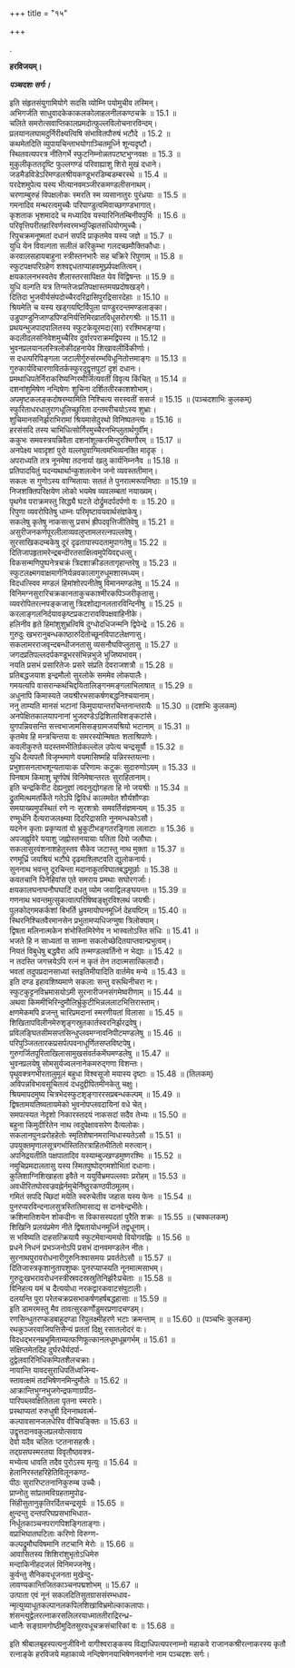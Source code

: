 +++
title = "१५"

+++

.

**हरविजयम्।**

***पञ्चदशः सर्गः।***

इति संहृतसंयुगामियोगे सदसि व्योम्नि पयोमुचीव तस्मिन्।  
अभिगर्जति साधुवादकेकाकलकोलाहलनीलकण्ठचक्रे ॥ 15.1 ॥  
चलिते समरोत्सवाप्तिकालप्रमदोत्फुल्लविलोचनारविन्दम्।  
प्रलयानलघामदुर्निरीक्ष्यत्विषि संभावितपौरुषं भटौदे ॥ 15.2 ॥  
कथमेतदिति व्युपायचिन्ताभयोगाञ्चितमूर्ध्नि शून्यदृष्टौ।  
स्थितवत्यपरत्र नीतिगर्भे स्फुटनिम्नोन्नतपटष्टभुग्नवक्षः ॥ 15.3 ॥  
मुकुलीकृततदृष्टि फुल्लगण्डं परिवाह्याशु शिरो मुखं दधाने।  
जडमैडविडेऽरिमण्डलश्रीयकण्डूभरडिम्बडम्बरस्थे ॥ 15.4 ॥  
परदेशमुपेत्य यस्य भीत्यानवमञ्जीरकमण्डलीसनाथम्।  
चरणाम्बुरुहं विपक्षलोकः स्मरति स्म व्यसानातुरः पुरंध्रयाः ॥ 15.5 ॥  
गमनादिव मन्थरत्वमुच्चैः परिपाण्डुत्वमिवाच्छगण्डभागात्।  
कृशताक भृशमाददे च मध्यादिव यस्यारिनितम्बिनीवपुर्भिः ॥ 15.6 ॥  
परिवृत्तिपरीतहारिवर्णस्वरमभ्युज्झितसंधियोगमुच्चैः।  
रिपुचक्रमनूष्मतां दधानं सपदि प्राकृतमेव यस्य जज्ञे ॥ 15.7 ॥  
युधि येन विवल्गता सलीलं करिकुम्भा गलदच्छमौक्तिकौधाः।  
करवालसहायबाहुना स्त्रीस्तनभारैः सह चक्रिरे रिपुणाम् ॥ 15.8 ॥  
स्फुटपक्षपरिग्रहेण शश्वद्दधताप्याहवमूर्घ्न्यपक्षतित्वम्।  
क्षयकालनभस्वतेव शैलास्तरसापिक्षत येव विद्विषन्तः ॥ 15.9 ॥  
युधि वल्गति यत्र तिग्मतेजःप्रतिपक्षास्तमयप्रदोषखड्गे।  
दितिदा भुजवीर्यसंपदोच्चैरदरिद्रासिपुरद्रिसारदेहाः ॥ 15.10 ॥  
श्रियमेति च यस्य खड्गयष्टिर्विपुला पाण्डुरदन्तमण्डलाङ्का।  
उडुपाण्डुनिजाण्डपिण्डनिर्यत्तिमिरव्रातविधूसरोरगश्रीः ॥ 15.11 ॥  
प्रथयन्भुजपादपालितस्य स्फुटकेयूरमदा(सा) ररश्मिभङ्ग्या।  
कदलीदलसंनिवेशमुच्चैरिव दुर्वारपराक्रमद्विपस्य ॥ 15.12 ॥  
भुवनप्रलयानलस्त्रिलोकीदहनायेव शिखावलीर्विकीर्णाः।  
स दधत्परिपिङ्गला जटालीर्गुरुसंरम्भविधूनितोत्तमाङ्गः ॥ 15.13 ॥  
गुरुकार्यविचारणावितर्कस्फुरदुद्वृत्तपुटां दृशं दधानः।  
प्रमथाधिपतेर्निराकरिष्यन्गिरमौर्जित्यवतीं विवृत्य किंचित् ॥ 15.14 ॥  
दशनांशुमिषेण नन्दिषेणः शुचिना दर्शिततीरकाशशोभाम्।  
अपमृष्टकलङ्कदोषरम्यामिति निश्चित्य सरस्वतीं ससर्ज ॥ 15.15 ॥ (पञ्चदशाभिः कुलकम्)  
स्फुरिताधरधातुरागधूलिच्छुरिता दन्तमरीचयोऽस्य शुभ्राः।  
शुचिमानसनिर्झराभिरामां श्रियमासेदुरथो विनिष्पतन्त्यः ॥ 15.16 ॥  
हरसंसदि तस्य चाभिधित्सोर्गिरमुच्चैरनभिप्लुतार्थगुर्वीम्।  
ककुभः समवस्त्रयन्निवैता दशनांशूत्करमिन्दुरश्मिगौरम् ॥ 15.17 ॥  
अनपेक्ष्य भवादृशां पुरो यल्लघुवाग्मित्वमभिव्यनक्ति मादृक् ।  
अपराध्यति तत्र नूनमेषा तदनार्या खलु कार्यनिम्ननैव ॥ 15.18 ॥  
प्रतिपादयितुं यदन्यथार्थान्कुशलत्वेन जनो व्यवस्ततीमान्।  
सकलः स गुणोऽस्य वाग्मितायाः सततं ते पुनरात्मरूपनिष्ठाः ॥ 15.19 ॥  
निजशक्तिपरिक्षयेण लोको भयमेष व्यवलम्बतां नयाख्यम्।  
पृथगेव पराक्रमस्तु सिद्ध्यै घटते दोर्द्रुमदर्पदर्पणो वः ॥ 15.20 ॥  
रिपुणा व्यवरोपितेषु धाम्नः परिमृष्टावयवार्थसंज्ञकेषु।  
सकलेषु कृतेषु नाकसत्सु प्रसभं ह्रीपदवृत्तिजीतिवेषु ॥ 15.21 ॥  
असुरीजनकर्णपूरलीलाव्यवलुप्तामलरत्नपल्लवेषु।  
सुरसाखिकदम्बकेषु दूरं दृढतापास्पदतामुपागतेषु॥ 15.22 ॥  
दितिजापहृतामरेन्द्रबन्दीरतसाक्षित्वमुपेयिवद्दधत्सु।  
विकसन्मणिपुष्पनेत्रचक्रं त्रिदशाक्रीडलतागृहान्तरेषु ॥ 15.23 ॥  
स्फुटलक्ष्मगवाक्षमार्गनिर्यन्नवकालागुरुधूमशारमध्यम्।  
विदधत्स्विव मण्डलं हिमांशोरपनीतेषु विमानमण्डलेषु ॥ 15.24 ॥  
विनिमग्नसुरारिचक्रकानताकुचकाश्मीरकपिञ्जरीकृतासु।  
व्यवरोपितरत्नपङ्कजासु त्रिदशोद्यानलतारविन्दिनीषु ॥ 15.25 ॥  
करलाङ्गलनिर्दयावकृष्टप्रकटारावविपक्षवाहिनीके।  
हलिनीव हृते हिमांशुशुभ्रत्विषि दुग्धोदधिजन्मनि द्विपेन्द्रे ॥ 15.26 ॥  
गुरुदुः खभरानुबन्धकाष्ठारुदितोच्छूनविपाटलेक्षणासु।  
सकलामरराजवृन्दबन्धीजनतासु व्यसनौघविप्लुतासु ॥ 15.27 ॥  
जगदप्रतिपल्लदर्पकण्डूभरसंभिन्नभुजे भुजिष्यभावम्।  
नयति प्रसभं प्रसारितेजः प्रसरे संप्रति देवराजशत्रौ ॥ 15.28 ॥  
प्रतिबद्धजयाश इन्द्रमौलो सुरलोके सममेव लोकपालैः।  
गमयत्यपि वासरान्कथंचिद्दयितालिङ्गनमङ्गलाभिलाषात् ॥ 15.29 ॥  
अधुनापि किमास्यते जयश्रीरभसाकर्षणबद्धनिश्चयानाम्।  
ननु ताम्यति मानसं भटानां किमुपायान्तरचिन्तनान्तरायैः ॥ 15.30 ॥ (दशभिः कुलकम्)  
अनपेक्षितकालयापनानां भुजदण्डेऽद्रिशिलाविशङ्कटांसे।  
युगपन्निवसन्ति सत्त्वभाजामसिसङ्ग्रामजयश्रियो भटानाम् ॥ 15.31 ॥  
कृतमेव हि मन्त्रचिन्तया वः समरस्योन्मिषतः शताश्रिपाणेः।  
कवलीकुरुते यदस्तमभीतिर्ग्रकल्लोल उपेत्य चन्द्रसूर्यौ ॥ 15.32 ॥  
युधि दैत्यपतौ विजृम्भमाणे वयमासिष्महि यन्निरस्तयत्नाः।  
प्रभुशासनलाभशून्यतायाःक परिणामः कटुकः सुदारुणोऽयम् ॥ 15.33 ॥  
पिनषाम किमाशु चूर्णपेषं विनिमेषान्तरतः सुराहितानाम्।  
इति चन्द्रकिरीट देह्यनुज्ञां त्वदनुद्योगहता हि नो जयश्रीः ॥ 15.34 ॥  
द्रुतमित्थमतर्किते गतेऽपि द्विविधं कालमवेत शौर्यशौण्डाः  
समयाख्यमुपस्थितं रणे नः सुरशत्रोः समवर्तिसंज्ञमन्यम् ॥ 15.35 ॥  
रण्मूर्धनि दैत्यराजलक्ष्म्या दिदरिद्रासति नूनमन्धकोऽसौ।  
यदनेन कृताः प्रकृप्यतां वो भ्रुकुटीभङ्गतरङ्गिता ललाटाः ॥ 15.36 ॥  
अपजह्नुविरे ययाशु जह्नोस्तनयायाः पतिता दिवो जलौघाः।  
सकलासुरवंशनाशहेतुस्तव सैकेव जटास्तु नाथ मुक्ता ॥ 15.37 ॥  
रणमूर्ध्रि जयश्रियं भटौघे दृढमाश्लिष्टवति द्युलोकनार्यः।  
सुननाथ भवन्तु दूरचिन्ता मदानाकूतविघातबद्धमूर्छाः ॥ 15.38 ॥  
कवतचानि पिनेहिवांस एते समराय प्रमथाः सघोरगर्जाः।  
क्षयकालघनाघनौघघाटिं दधतु व्योम जवाद्विलङ्घयन्तः ॥ 15.39 ॥  
गणनाथ भवन्तमुत्सुकत्वात्परिषिष्वङ्क्षुरविश्लथं जयश्रीः।  
पुलकोद्गमकर्कशां बिभर्ति ध्रुवमायोघनमूर्ध्नि देहयष्टिम् ॥ 15.40 ॥  
स्थिरनिश्चितवैरमानसेन प्रभुतामप्यधिजग्मुषा त्रिलोक्याम्।  
द्विषता मलिनात्मकेन शंभोस्तिमिरेणेव न भास्वतोऽस्ति संधिः ॥ 15.41 ॥  
भजते हि न साध्यतां स साम्ना सकलोच्छेदितयाप्तवान्प्रभुत्वम्।  
नियतं विबुधेषु बद्धवैरा अपि तन्मण्डलवर्तिनो न भेद्याः ॥ 15.42 ॥  
न तदस्ति जगत्त्रयेऽपि रत्नं न कृतं तेन तदात्मसात्किलादौ।  
भवतां तदुपप्रदानसाध्यां स्तइतिमीयादिति वार्तमेव मन्ये ॥ 15.43 ॥  
इति दण्ड इहावशिष्यमाणे सकलाः सन्तु वरूथिनीचरा नः।  
स्फुटकुट्टनविभ्रमासयोऽमी सुरनारीजनसंगमेष्वरीणाम् ॥ 15.44 ॥  
अथवा किममीभिरिन्दुमौलिर्भ्रुकुटीभिन्नललाटभित्तिरास्ताम्।  
क्षणमेकमपि व्रजन्तु चारिप्रमदानां स्मरणीयतां विलासा ॥ 15.45 ॥  
शिखितापविलीनमेरुशृङ्गस्रुतकार्तस्वरनिर्झरद्रवेषु।  
प्रविलङ्घितसीमसप्तसिन्धुप्लवमग्नावनिपीटमण्डलेषु ॥ 15.46 ॥  
परिपुञ्जिततारकप्रसर्पत्पवनाधूर्णितसप्तविष्टपेषु।  
गुरुगर्जितपूरिताखिलासामुखसंवर्तकमेंघमण्डलेषु ॥ 15.47 ॥  
भुवनप्रलयेषु सोमसुर्यज्वलनानेकमरुद्गणा विशन्तः।  
पृथुवक्त्रगभीरतालुमूलं बहुधा विश्वसूजो मयास्य दृष्टाः ॥ 15.48 ॥ (तिलकम्)  
अविपन्नविभावसूचितत्वं दधदुद्दीपितमीनकेतु चक्षुः।  
श्रियमापदमुष्य चित्रभेदस्फुटशृङ्गाररसप्रबन्धकल्पम् ॥ 15.49 ॥  
द्विषतामयतिष्यतायमेको भुवनोपप्लवदायिनां वधे चेत्।  
समपत्स्यत नेदृशो निकारस्तदयं नाकसदां सदैव तेभ्यः ॥ 15.50 ॥  
बहुना किमुदीरितेन नाथ त्वदुपेक्षावसरेण दैत्यलोकः।  
सकलानपुनःप्ररोहहेतोः स्मृतिशेषानमरान्विधास्यतेऽसौ ॥ 15.51 ॥  
उपयुक्तमृणालसूत्रगर्भास्तितिरत्राहितभीतितो मरुत्वान्।  
अपनिद्रयतीति पक्षपातादिव यस्याम्बुज्खण्डमुष्णरश्मिः ॥ 15.52 ॥  
नमुचिप्रमदालतासु यस्य स्मितपुष्पोद्गमशोभितां दधानाः।  
कुलिशाग्निशिखाहता इवैते न ययुर्विभ्रमपल्लवाः प्ररोहम् ॥ 15.53 ॥  
अवधीरितघोरवज्रवह्नेर्नमुचेर्निष्ठुरकण्ठपीठमूलम्।  
गमितं सपदि च्छिदां मयेति स्वरुचेतीव जहास यस्य फेनः ॥ 15.54 ॥  
पुनरप्यरविन्दनालसुत्रस्तितिमासाद्य स दानवेन्द्रभीतेः।  
क्रशिमातिशयेन शोकदीनः स विकासस्पदतां पुरैति शक्रः ॥ 15.55 ॥ (चक्कलकम्)  
शिखिनि प्रलयंप्रमेण नीते द्विषतायोधनमूर्ध्नि तद्वधूनाम्।  
स भविष्यति दाहसत्क्रियायै स्फुटमेवान्यमयो वियोगवह्निः ॥ 15.56 ॥  
प्रधने निधनं प्रभञ्जनोऽपि प्रसभं दानवमण्डलेन नीतः।  
सुरनाथपुरावरोधनारीगुरुनिःश्वासमयः प्रवर्ततेऽसौ ॥ 15.57 ॥  
दितिजास्त्रकृशानुतापशुष्कः पुनरप्याप्स्यति नूनमात्मसाभम्।  
गुरुदुःखभरावरोधनस्त्रीस्रवदस्रस्रुतिनिर्झरैःप्रचेताः ॥ 15.58 ॥  
विनिहत्य यमं च दैत्ययोधा नरकद्वारकवाटसंपुटालीः।  
दलयन्ति पुरा परेतचक्रप्रसभाकर्षणहर्षबद्धहासाः ॥ 15.59 ॥  
इति डामरमस्तु मैव तावत्सुरकर्णोडुमरप्रणादचण्डम्।  
रणसिन्धुतरण्कडबाहुदण्डा रिपुलक्ष्मीहरणे भटाः क्रमन्ताम् ॥ ॥ 15.60 ॥ (पञ्चभिः कुलकम्)  
रथकुञ्जरवाजिपत्तिसैन्यं प्रततां दिक्षु रसातलोदरं वः।  
विदधद्भरनम्रभूमिताम्यत्फणिफूत्कानलधूमधूम्रगर्भम् ॥ 15.61 ॥  
संक्षिप्तमेतदिह दुर्घरधैर्यदर्पा-  
दुद्वेलवारिनिधिकम्पितशैलचक्राः।  
नायान्ति यावदसुराधिपतिंध्वजिन्य-  
स्तावत्क्षमं तदभिषेणनमिन्दुमौलेः ॥ 15.62 ॥  
आक्रान्तिभुग्नभुजगेन्द्रफणाग्रपीठ-  
पारिपब्लवक्षितितला पृतना स्मरारेः।  
प्रस्थाप्यतां रुरुधुषी दिननाथवर्त्म-  
कल्पावसानजलधेरिव वीचिपङ्क्तिः ॥ 15.63 ॥  
उद्वृत्तदानवकुलप्रलयोत्सवाय  
देवो यदैव चलितः प्‍टतनासहस्रैः।  
तद्ग्रसघस्मरतया विवृतौष्ठवक्त्र-  
मभ्येत्य धावति तदैव पुरोऽस्य मृत्युः ॥ 15.64 ॥  
हेलानिरस्तहरिहेतिविलूनकण्ठ-  
पीठः सुरारिप्टतनानिकुरुम्ब उच्चैः।  
प्राप्नोतु सांप्रतमविग्रहतामुपोढ-  
सिंहीसुतानुकृतिरर्दितचन्द्रसूर्यः ॥ 15.65 ॥  
क्षुन्दन्तु दन्तपरिघप्रसभाभिधात-  
निर्धूतकाञ्चनपरागपिशङ्गिताङ्गाः।  
वप्राभिघातघटिताः करिणो विरुग्ण-  
कल्पद्रुमौघविषमानि तटचानि मेरोः ॥ 15.66 ॥  
आवासितस्य शिशिरांशुभृतोऽधिमेरु  
मन्दाकिनीहदजलं विनिमज्जनेषु।  
कुर्वन्तु सैनिकवधूजनता मुखेन्दु-  
लावण्यकान्तिजितकाञ्चनपद्मशोभम् ॥ 15.67 ॥  
उत्पाता एवं नूनं सकलदितिसुतग्राससंरम्भधाव-  
न्मृत्युव्याधूतकल्पानलकपिलशिखाविभ्रमोल्काकलापाः।  
शंसन्त्युद्वेलरत्नाकरसलिलरयाध्माततीराद्रिरन्ध्र-  
ध्वानैः सङ्ग्रामगोष्ठीमुदितसुरवधूचक्रसंचारिकां वः ॥ 15.68 ॥

इति श्रीबालबृहस्पत्यनुजीविनो वागीश्वराङ्कस्य विद्याधिपत्यपरनाम्नो महाकवे राजानकश्रीरत्नाकरस्य कृतौ रत्नाङ्के हरविजये महाकाव्ये नन्दिषेणनयाभिषेणनवर्णनो नाम पञ्चदशः सर्गः।
